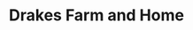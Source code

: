 ---
title: "Drakes Farm and Home"
url: /drakes-branch/drakes-farm-and-home/
shop: Landwirtschaftlich
---
